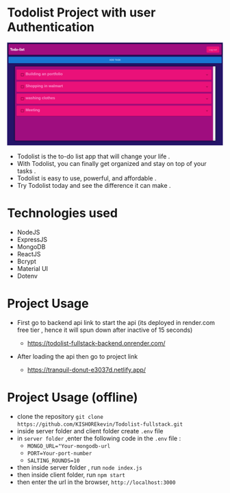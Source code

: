 # Todolist Project with user Authentication
![Todolist Project](https://raw.githubusercontent.com/KISHOREkevin/Todolist-fullstack/main/Screenshot%20from%202023-09-05%2012-54-54.png)
* Todolist is the to-do list app that will change your life .
* With Todolist, you can finally get organized and stay on top of your tasks .
* Todolist is easy to use, powerful, and affordable .
* Try Todolist today and see the difference it can make .

# Technologies used
* NodeJS
* ExpressJS
* MongoDB
* ReactJS
* Bcrypt
* Material UI
* Dotenv
  
# Project Usage
* First go to backend api link to start the api (its deployed in render.com free tier , hence it will spun down after inactive of 15 seconds)
  * https://todolist-fullstack-backend.onrender.com/

* After loading the api then go to project link
    * https://tranquil-donut-e3037d.netlify.app/

# Project Usage (offline)
* clone the repository `git clone https://github.com/KISHOREkevin/Todolist-fullstack.git`
* inside server folder and client folder create `.env` file
* in `server folder` ,enter the following code in the `.env` file :
     * `MONGO_URL="Your-mongodb-url`
     * `PORT=Your-port-number`
     * `SALTING_ROUNDS=10`
* then inside server folder , run `node index.js`
* then inside client folder, run `npm start`
* then enter the url in the browser, `http://localhost:3000`


